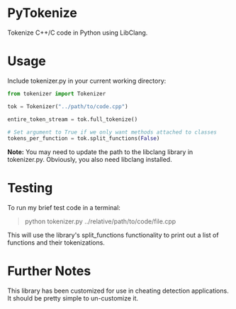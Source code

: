 # PyTokenize
Tokenize C++/C code in Python using LibClang.

# Usage
Include tokenizer.py in your current working directory:

```python
from tokenizer import Tokenizer

tok = Tokenizer("../path/to/code.cpp")

entire_token_stream = tok.full_tokenize()

# Set argument to True if we only want methods attached to classes
tokens_per_function = tok.split_functions(False)
```

**Note:** You may need to update the path to the libclang library in tokenizer.py. Obviously, you also need libclang installed.

# Testing
To run my brief test code in a terminal:

> python tokenizer.py ../relative/path/to/code/file.cpp

This will use the library's split_functions functionality to print out a list of functions and their tokenizations.

# Further Notes
This library has been customized for use in cheating detection applications. It should be pretty simple to un-customize it.
